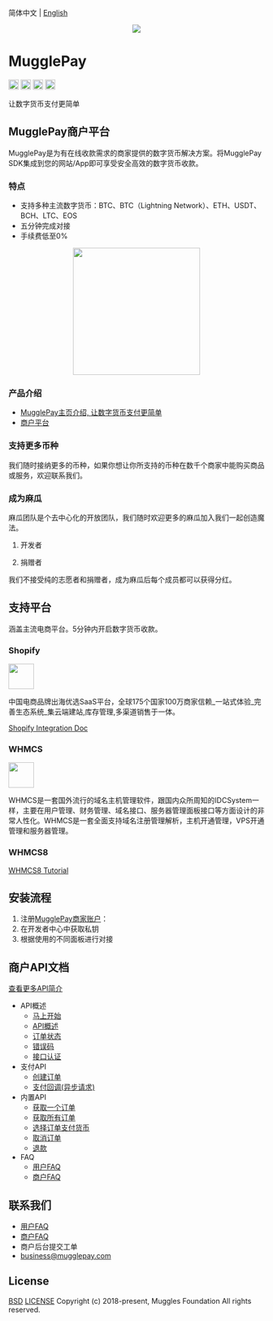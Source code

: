 简体中文 | [English](/README.md)

<p align="center">
  <a href=" https://www.mugglepay.com">
    <img src="https://dcdn.mugglepay.com/dt/pay/logo/mplogo1.png" />
  </a>
</p>

# MugglePay

<img src="http://dcdn.mugglepay.com/pay/media/git/git-license.png" height="20px" /></a>
<img src="http://dcdn.mugglepay.com/pay/media/git/git-build.png" height="20px" /></a>
<img src="http://dcdn.mugglepay.com/pay/media/git/git-codecov.png" height="20px" /></a>
<img src="http://dcdn.mugglepay.com/pay/media/git/git-build.png" height="20px" /></a>

让数字货币支付更简单

## MugglePay商户平台
MugglePay是为有在线收款需求的商家提供的数字货币解决方案。将MugglePay SDK集成到您的网站/App即可享受安全高效的数字货币收款。

### 特点
 - 支持多种主流数字货币：BTC、BTC（Lightning Network）、ETH、USDT、BCH、LTC、EOS
 - 五分钟完成对接
 - 手续费低至0%

<p align="center">
<img src="https://dcdn.mugglepay.com/pay/media/git/cryptos.png" width="250px"/>
</p>

### 产品介绍

 - [MugglePay主页介绍, 让数字货币支付更简单](https://www.mugglepay.com)
 - [商户平台](https://merchants.mugglepay.com)

### 支持更多币种
我们随时接纳更多的币种，如果你想让你所支持的币种在数千个商家中能购买商品或服务，欢迎联系我们。

### 成为麻瓜
麻瓜团队是个去中心化的开放团队，我们随时欢迎更多的麻瓜加入我们一起创造魔法。

1. 开发者

2. 捐赠者

我们不接受纯的志愿者和捐赠者，成为麻瓜后每个成员都可以获得分红。


## 支持平台

涵盖主流电商平台。5分钟内开启数字货币收款。

### Shopify

<a href="https://medium.com/@mugglepay/mugglepay-crypto-payment-plugin-launches-on-shopify-6904f3c3eca">
<img src="https://dcdn.mugglepay.com/pay/media/git/shopify.png" height="50px" style="padding-right: 50px;"/>  
</a>

中国电商品牌出海优选SaaS平台，全球175个国家100万商家信赖_一站式体验_完善生态系统_集云端建站,库存管理,多渠道销售于一体。

[Shopify Integration Doc](/Panel/ShopifyIntegrationCn.md)


### WHMCS

<a href="https://github.com/bitpaydev/bitpayxForWHMCS">
<img src="https://dcdn.mugglepay.com/pay/media/git/whmcs.png" height="50px" style="padding-right: 50px;"/>
</a>

WHMCS是一套国外流行的域名主机管理软件，跟国内众所周知的IDCSystem一样，主要在用户管理、财务管理、域名接口、服务器管理面板接口等方面设计的非常人性化。WHMCS是一套全面支持域名注册管理解析，主机开通管理，VPS开通管理和服务器管理。

### WHMCS8

<a href="https://github.com/MugglePay/MugglePayForWHMCS8">
WHMCS8 Tutorial
</a>


## 安装流程
1. 注册[MugglePay商家账户](https://merchants.mugglepay.com/user/register?ref=MP37E56967)：
2. 在开发者中心中获取私钥
3. 根据使用的不同面板进行对接


## 商户API文档

[查看更多API简介](/API/Readme-CN.md)
  - API概述
    - [马上开始](/API/faq/GetStarted.md)
    - [API概述](/API/faq/Overview.md)
    - [订单状态](/API/basic/OrderStatus.md)
    - [错误码](/API/basic/ErrorCodes.md)
    - [接口认证](/API/basic/Authentication.md)
  - 支付API
    - [创建订单](/API/order/CreateOrder.md)
    - [支付回调(异步请求)](/API/order/PaymentCallback.md)
  - 内置API
    - [获取一个订单](/API/order/GetOrder.md)
    - [获取所有订单](/API/order/GetOrders.md)
    - [选择订单支付货币](/API/order/CheckoutOrder.md)
    - [取消订单](/API/order/CancelOrder.md)
    - [退款](/API/order/Refund.md)
  - FAQ
    - [用户FAQ](/API/faq/CustomerFAQ.md)
    - [商户FAQ](/API/faq/MerchantFAQ.md)


## 联系我们
 - [用户FAQ](/API/faq/CustomerFAQ.md)
 - [商户FAQ](/API/faq/MerchantFAQ.md)
 - 商户后台提交工单
 - business@mugglepay.com

## License
[BSD](https://www.wikiwand.com/en/BSD_licenses)
[LICENSE](/LICENSE)
Copyright (c) 2018-present, Muggles Foundation All rights reserved.
